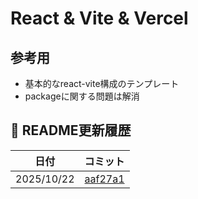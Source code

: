 # React & Vite & Vercel

## 参考用
- 基本的なreact-vite構成のテンプレート
- packageに関する問題は解消

## 🧾 README更新履歴

| 日付 | コミット |
|------|-----------|
| 2025/10/22 | [aaf27a1](https://github.com/Shiori-Takanashi/react-vite-tpl/commit/aaf27a19e712350322c33d58e36b9c61a0d571c8) |
